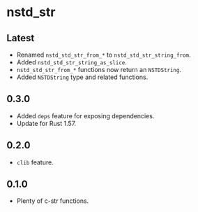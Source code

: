 # nstd_str
## Latest
- Renamed `nstd_std_str_from_*` to `nstd_std_str_string_from`.
- Added `nstd_std_str_string_as_slice`.
- `nstd_std_str_from_*` functions now return an `NSTDString`.
- Added `NSTDString` type and related functions.
## 0.3.0
- Added `deps` feature for exposing dependencies.
- Update for Rust 1.57.
## 0.2.0
- `clib` feature.
## 0.1.0
- Plenty of c-str functions.
